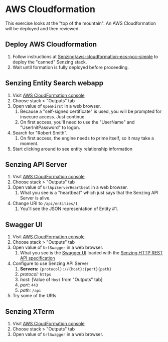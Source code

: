 # AWS Cloudformation

This exercise looks at the "top of the mountain".
An AWS Cloudformation will be deployed and then reviewed.

## Deploy AWS Cloudformation

1. Follow instructions at
   [Senzing/aws-cloudformation-ecs-poc-simple](https://github.com/Senzing/aws-cloudformation-ecs-poc-simple)
   to deploy the "canned" Senzing stack.
1. Wait until formation is fully deployed before proceeding.

## Senzing Entity Search webapp

1. Visit [AWS CloudFormation console](https://console.aws.amazon.com/cloudformation/home)
1. Choose stack >  "Outputs" tab
1. Open value of `0penFirst` in a web browser.
    1. Because a "self-signed certificate" is used, you will be prompted for insecure access. Just continue.
    1. On first access, you'll need to use the "UserName" and "UserInitPassword" to logon.
1. Search for "Robert Smith".
    1. On first access, the engine needs to prime itself, so it may take a moment.
1. Start clicking around to see entity relationship information

## Senzing API Server

1. Visit [AWS CloudFormation console](https://console.aws.amazon.com/cloudformation/home)
1. Choose stack >  "Outputs" tab
1. Open value of `UrlApiServerHeartbeat` in a web browser.
    1. What you see is a "heartbeat" which just says that the Senzing API Server is alive.
1. Change URI to `/api/entities/1`
    1. You'll see the JSON representation of Entity #1.

## Swagger UI

1. Visit [AWS CloudFormation console](https://console.aws.amazon.com/cloudformation/home)
1. Choose stack >  "Outputs" tab
1. Open value of `UrlSwagger` in a web browser.
    1. What you see is the [Swagger UI](https://swagger.io/tools/swagger-ui/)
       loaded with the [Senzing HTTP REST API specification](https://github.com/Senzing/senzing-rest-api-specification)
1. Configure to use Senzing API Server
    1. **Servers:** `{protocol}://{host}:{port}{path}`
    1. *protocol:* `https`
    1. *host:*  [Value of `Host` from "Outputs" tab]
    1. *port:* `443`
    1. *path:* `/api`
1. Try some of the URIs

## Senzing XTerm

1. Visit [AWS CloudFormation console](https://console.aws.amazon.com/cloudformation/home)
1. Choose stack >  "Outputs" tab
1. Open value of `UrlSwagger` in a web browser.
